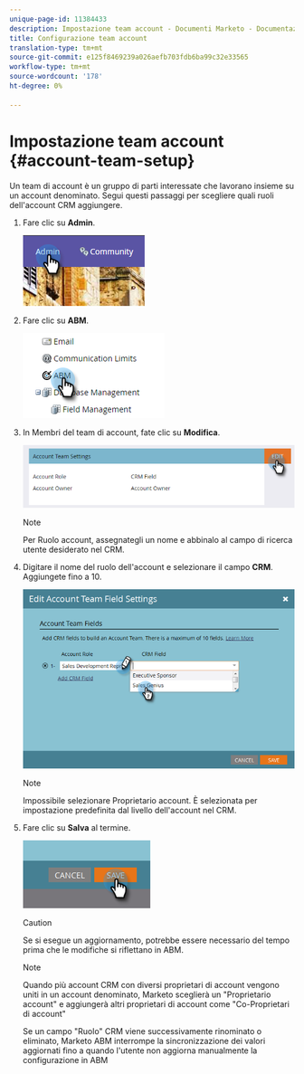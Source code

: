 ```yaml
---
unique-page-id: 11384433
description: Impostazione team account - Documenti Marketo - Documentazione prodotto
title: Configurazione team account
translation-type: tm+mt
source-git-commit: e125f8469239a026aefb703fdb6ba99c32e33565
workflow-type: tm+mt
source-wordcount: '178'
ht-degree: 0%

---
```



# Impostazione team account {#account-team-setup}

Un team di account è un gruppo di parti interessate che lavorano insieme su un account denominato. Segui questi passaggi per scegliere quali ruoli dell&#39;account CRM aggiungere.

1. Fare clic su **Admin**.

   ![](assets/one-3.png)

1. Fare clic su **ABM**.

   ![](assets/two-3.png)

1. In Membri del team di account, fate clic su **Modifica**.

   ![](assets/3.png)

   >[!NOTE]
   >
   >Per Ruolo account, assegnategli un nome e abbinalo al campo di ricerca utente desiderato nel CRM.

1. Digitare il nome del ruolo dell&#39;account e selezionare il campo **CRM**. Aggiungete fino a 10.

   ![](assets/four-2.png)

   >[!NOTE]
   >
   >Impossibile selezionare Proprietario account. È selezionata per impostazione predefinita dal livello dell&#39;account nel CRM.

1. Fare clic su **Salva** al termine.

   ![](assets/five-2.png)

   >[!CAUTION]
   >
   >Se si esegue un aggiornamento, potrebbe essere necessario del tempo prima che le modifiche si riflettano in ABM.

   >[!NOTE]
   >
   >Quando più account CRM con diversi proprietari di account vengono uniti in un account denominato, Marketo sceglierà un &quot;Proprietario account&quot; e aggiungerà altri proprietari di account come &quot;Co-Proprietari di account&quot;
   >
   >Se un campo &quot;Ruolo&quot; CRM viene successivamente rinominato o eliminato, Marketo ABM interrompe la sincronizzazione dei valori aggiornati fino a quando l&#39;utente non aggiorna manualmente la configurazione in ABM
